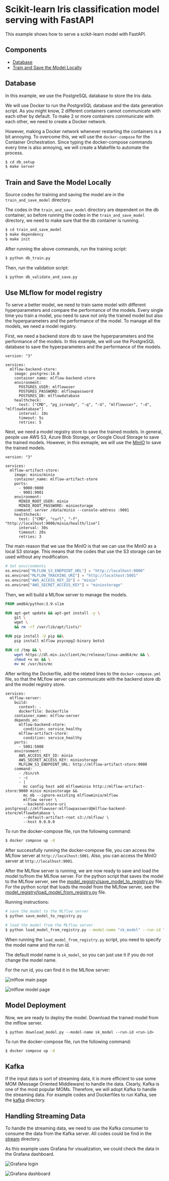 # Scikit-learn Iris classification model serving with FastAPI

This example shows how to serve a scikit-learn model with FastAPI.

## Components

* [Database](#database)
* [Train and Save the Model Locally](#train-and-save-the-model-locally)

## Database

In this example, we use the PostgreSQL database to store the Iris data.

We will use Docker to run the PostgreSQL database and the data generation script.
As you might know, 2 different containers cannot communicate with each other by default.
To make 2 or more containers communicate with each other, we need to create a Docker network.

However, making a Docker network whenever restarting the containers is a bit annoying.
To overcome this, we will use the `docker-compose` for the Container Orchestration.
Since typing the docker-compose commands every time is also annoying, we will create a Makefile to automate the process.

```bash
$ cd db_setup
$ make server
```

## Train and Save the Model Locally

Source codes for training and saving the model are in the `train_and_save_model` directory.

The codes in the `train_and_save_model` directory are dependent on the db container, so before running the codes in the `train_and_save_model` directory, we need to make sure that the db container is running.

```bash
$ cd train_and_save_model
$ make dependency
$ make init
```

After running the above commands, run the training script:

```bash
$ python db_train.py
```

Then, run the validation script:

```bash
$ python db_validate_and_save.py
```

## Use MLflow for model registry

To serve a better model, we need to train same model with different hyperparameters and compare the performance of the models.
Every single time you train a model, you need to save not only the trained model but also the hyperparameters and the performance of the model.
To manage all the models, we need a model registry.

First, we need a backend store db to save the hyperparameters and the performance of the models.
In this example, we will use the PostgreSQL database to save the hyperparameters and the performance of the models.

```
version: "3"

services:
  mlflow-backend-store:
    image: postgres:14.0
    container_name: mlflow-backend-store
    environment:
      POSTGRES_USER: mlflowuser
      POSTGRES_PASSWORD: mlflowpassword
      POSTGRES_DB: mlflowdatabase
    healthcheck:
      test: ["CMD", "pg_isready", "-q", "-U", "mlflowuser", "-d", "mlflowdatabase"]
      interval: 10s
      timeout: 5s
      retries: 5
```

Next, we need a model registry store to save the trained models.
In general, people use AWS S3, Azure Blob Storage, or Google Cloud Storage to save the trained models.
However, in this exmaple, we will use the [MinIO](https://en.wikipedia.org/wiki/MinIO) to save the trained models.

```
version: "3"

services:
  mlflow-artifact-store:
    image: minio/minio
    container_name: mlflow-artifact-store
    ports:
      - 9000:9000
      - 9001:9001
    environment:
      MINIO_ROOT_USER: minio
      MINIO_ROOT_PASSWORD: miniostorage
    command: server /data/minio --console-address :9001
    healthcheck:
      test: ["CMD", "curl", "-f", "http://localhost:9000/minio/health/live"]
      interval: 30s
      timeout: 20s
      retries: 3
```

The main reason that we use the MinIO is that we can use the MinIO as a local S3 storage.
This means that the codes that use the S3 storage can be used without any modification.

```python
# Set environments
os.environ["MLFLOW_S3_ENDPOINT_URL"] = "http://localhost:9000"
os.environ["MLFLOW_TRACKING_URI"] = "http://localhost:5001"
os.environ["AWS_ACCESS_KEY_ID"] = "minio"
os.environ["AWS_SECRET_ACCESS_KEY"] = "miniostorage"
```

Then, we will build a MLflow server to manage the models.

```Dockerfile
FROM amd64/python:3.9-slim

RUN apt-get update && apt-get install -y \
    git \
    wget \
    && rm -rf /var/lib/apt/lists/*

RUN pip install -U pip &&\
    pip install mlflow psycopg2-binary boto3

RUN cd /tmp && \
    wget https://dl.min.io/client/mc/release/linux-amd64/mc && \
    chmod +x mc && \
    mv mc /usr/bin/mc
```

After writing the Dockerfile, add the related lines to the `docker-compose.yml` file, so that the MLflow server can communicate with the backend store db and the model registry store.

```
services:
  mlflow-server:
    build:
      context: .
      dockerfile: Dockerfile
    container_name: mlflow-server
    depends_on:
      mlflow-backend-store:
        condition: service_healthy
      mlflow-artifact-store:
        condition: service_healthy
    ports:
      - 5001:5000
    environment:
      AWS_ACCESS_KEY_ID: minio
      AWS_SECRET_ACCESS_KEY: miniostorage
      MLFLOW_S3_ENDPOINT_URL: http://mlflow-artifact-store:9000
    command:
      - /bin/sh
      - -c
      - |
        mc config host add mlflowminio http://mlflow-artifact-store:9000 minio miniostorage &&
        mc mb --ignore-existing mlflowminio/mlflow
        mlflow server \
        --backend-store-uri postgresql://mlflowuser:mlflowpassword@mlflow-backend-store/mlflowdatabase \
        --default-artifact-root s3://mlflow/ \
        --host 0.0.0.0
```

To run the docker-compose file, run the following command:

```bash
$ docker compose up -d
```

After successfully running the docker-compose file, you can access the MLflow server at `http://localhost:5001`.
Also, you can access the MinIO server at `http://localhost:9001`.

After the MLflow server is running, we are now ready to save and load the model to/from the MLflow server.
For the python script that saves the model to the MLflow server, see the [model_registry/save_model_to_registry.py](./model_registry/save_model_to_registry.py) file.
For the python script that loads the model from the MLflow server, see the [model_registry/load_model_from_registry.py](./model_registry/load_model_from_registry.py) file.

Running instructions:

```bash
# save the model to the MLflow server
$ python save_model_to_registry.py

# load the model from the MLflow server
$ python load_model_from_registry.py --model-name "sk_model" --run-id "YOUR_RUN_ID"
```

When running the `load_model_from_registry.py` script, you need to specify the model name and the run id.

The default model name is `sk_model`, so you can just use it if you do not change the model name.

For the run id, you can find it in the MLflow server:

![mlflow main page](./imgs/mlflow1.png)

![mlflow model page](./imgs/mlflow2.png)

## Model Deployment

Now, we are ready to deploy the model.
Download the trained model from the mlflow server.

```
$ python download_model.py --model-name sk_model --run-id <run-id>
```

To run the docker-compose file, run the following command:

```bash
$ docker compose up -d
```

## Kafka

If the input data is sort of streaming data, it is more efficient to use some MOM (Message Oriented Middleware) to handle the data.
Clearly, Kafka is one of the most popular MOMs.
Therefore, we will adopt Kafka to handle the streaming data.
For example codes and Dockerfiles to run Kafka, see the [kafka](./kafka/) directory.

## Handling Streaming Data

To handle the streaming data, we need to use the Kafka consumer to consume the data from the Kafka server.
All codes could be find in the [stream](./stream/) directory.

As this example uses Grafana for visualization, we could check the data in the Grafana dashboard.

![Grafana login](./imgs/grafana1.png)

![Grafana dashboard](./imgs/grafana2.png)
